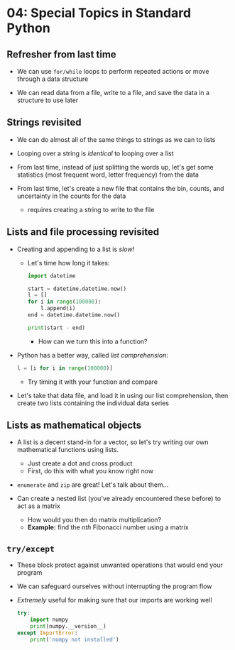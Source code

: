 04: Special Topics in Standard Python
================================================================================

Refresher from last time
--------------------------------------------------------------------------------

- We can use `for/while` loops to perform repeated actions or move through a
  data structure

- We can read data from a file, write to a file, and save the data in a
  structure to use later


Strings revisited
--------------------------------------------------------------------------------

- We can do almost all of the same things to strings as we can to lists

- Looping over a string is *identical* to looping over a list

- From last time, instead of just splitting the words up, let's get some
  statistics (most frequent word, letter frequency) from the data

- From last time, let's create a new file that contains the bin, counts, and
  uncertainty in the counts for the data
  - requires creating a string to write to the file


Lists and file processing revisited
--------------------------------------------------------------------------------

- Creating and appending to a list is *slow!*
  - Let's time how long it takes:
    ```python
    import datetime

    start = datetime.datetime.now()
    l = []
    for i in range(100000):
        l.append(i)
    end = datetime.datetime.now()

    print(start - end)
    ```

    - How can we turn this into a function?

- Python has a better way, called *list comprehension*:
  ```python
  l = [i for i in range(100000)]
  ```
  - Try timing it with your function and compare

- Let's take that data file, and load it in using our list comprehension, then
  create two lists containing the individual data series


Lists as mathematical objects
--------------------------------------------------------------------------------

- A list is a decent stand-in for a vector, so let's try writing our own
  mathematical functions using lists.
  - Just create a dot and cross product
  - First, do this with what you know right now

- `enumerate` and `zip` are great! Let's talk about them...

- Can create a nested list (you've already encountered these before) to act as
  a matrix
  - How would you then do matrix multiplication?
  - **Example:** find the *nth* Fibonacci number using a matrix

`try/except`
--------------------------------------------------------------------------------

- These block protect against unwanted operations that would end your program

- We can safeguard ourselves without interrupting the program flow

- *Extremely* useful for making sure that our imports are working well
  ```python
  try:
      import numpy
      print(numpy.__version__)
  except ImportError:
      print('numpy not installed')
  ```
